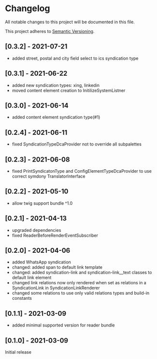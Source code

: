 # Changelog
All notable changes to this project will be documented in this file. 

This project adheres to [Semantic Versioning](https://semver.org/spec/v2.0.0.html).

## [0.3.2] - 2021-07-21
- added street, postal and city field select to ics syndication type

## [0.3.1] - 2021-06-22
- added new syndication types: xing, linkedin
- moved content element creation to InitilizeSystemListner

## [0.3.0] - 2021-06-14
- added content element syndication type(#1)

## [0.2.4] - 2021-06-11
- fixed SyndicationTypeDcaProvider not to override all subpalettes

## [0.2.3] - 2021-06-08
- fixed PrintSyndicatonType and ConfigElementTypeDcaProvider to use correct symdony TranslatorInterface

## [0.2.2] - 2021-05-10
- allow twig support bundle ^1.0

## [0.2.1] - 2021-04-13
- upgraded dependencies
- fixed ReaderBeforeRenderEventSubscriber

## [0.2.0] - 2021-04-06
- added WhatsApp syndication
- changed: added span to default link template
- changed: added syndication-link and syndication-link__text classes to default link element
- changed link relations now only rendered when set as relations in a SyndicationLink in SyndicationLinkRenderer
- changed some relations to use only valid relations types and build-in constants

## [0.1.1] - 2021-03-09
- added minimal supported version for reader bundle

## [0.1.0] - 2021-03-09
Initial release
